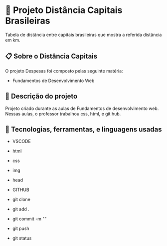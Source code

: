 
# 🚀 Projeto Distância Capitais Brasileiras

Tabela de distância entre capitais brasileiras que mostra a referida distância em km.

## 📋 Sobre o Distância Capitais

O projeto Despesas foi composto pelas seguinte matéria:

* Fundamentos de Desenvolvimento Web

## 📄 Descrição do projeto

Projeto criado durante as aulas de Fundamentos de desenvolvimento web. Nessas aulas, o professor trabalhou css, html, e git hub.

## 🔧 Tecnologias, ferramentas, e linguagens usadas

* VSCODE

* html

* css

* img

* head

* GITHUB

* git clone

* git add .

* git commit -m ""

* git push

* git status